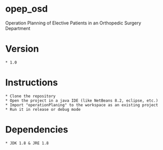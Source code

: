 # opep_osd
Operation Planning of Elective Patients  in an Orthopedic Surgery Department

# Version
    * 1.0
    
# Instructions
    * Clone the repository
    * Open the project in a java IDE (like NetBeans 8.2, eclipse, etc.)
    * Import "operationPlaning" to the workspace as an existing project
    * Run it in release or debug mode

# Dependencies
    * JDK 1.8 & JRE 1.8
